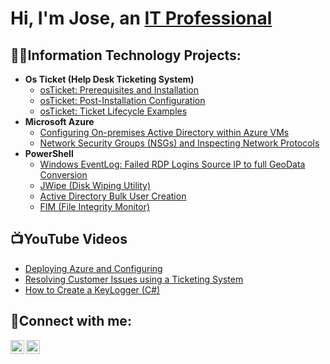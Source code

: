 <h1>Hi, I'm Jose, an <a href="https://linkedin.com/in/joseaponte-it">IT Professional</a></h1>

<h2>👨‍💻Information Technology Projects:</h2>

- <b>Os Ticket (Help Desk Ticketing System)</b>
  - [osTicket: Prerequisites and Installation](https://github.com/JoseAponteIT/osticket-prereqs)
  - [osTicket: Post-Installation Configuration](https://github.com/JoseAponteIT/post-install-config)
  - [osTicket: Ticket Lifecycle Examples](https://github.com/JoseAponteIT/ticket-lifecycle)
- <b>Microsoft Azure</b>
  - [Configuring On-premises Active Directory within Azure VMs](https://github.com/JoseAponteIT/configure-ad)
  - [Network Security Groups (NSGs) and Inspecting Network Protocols](https://github.com/JoseAponteIT/azure-network-protocols)
- <b>PowerShell</b>
  - [Windows EventLog: Failed RDP Logins Source IP to full GeoData Conversion](https://github.com/joshmadakor1/Sentinel-Lab)
  - [JWipe (Disk Wiping Utility)](https://github.com/joshmadakor1/Jwipe.PowerShell)
  - [Active Directory Bulk User Creation](https://github.com/JoseAponteIT/AD_PS)
  - [FIM (File Integrity Monitor)](https://github.com/joshmadakor1/PowerShell-Integrity-FIM)

<h2>📺YouTube Videos</h2>

- [Deploying Azure and Configuring](https://www.youtube.com/watch?v=a83ASGn_V_s)
- [Resolving Customer Issues using a Ticketing System](https://www.youtube.com/watch?v=uHy3oM7NnoU)
- [How to Create a KeyLogger (C#)](https://www.youtube.com/watch?v=N-L9hklSlNk)
  
<h2>🤳Connect with me:</h2>

[<img align="left" alt="Josh | LinkedIn" width="22px" src="https://cdn.jsdelivr.net/npm/simple-icons@v3/icons/linkedin.svg" />][linkedin]
[<img align="left" alt="JoshMadakor | YouTube" width="22px" src="https://cdn.jsdelivr.net/npm/simple-icons@v3/icons/youtube.svg" />][youtube]

[linkedin]: https://linkedin.com/in/joseaponte-it
[youtube]: https://www.youtube.com/@JPinnacleIT


<!--
**JoseAponteIT/JoseAponteIT** is a ✨ _special_ ✨ repository because its `README.md` (this file) appears on your GitHub profile.

Here are some ideas to get you started:

- 🔭 I’m currently working on ...
- 🌱 I’m currently learning ...
- 👯 I’m looking to collaborate on ...
- 🤔 I’m looking for help with ...
- 💬 Ask me about ...
- 📫 How to reach me: ...
- 😄 Pronouns: ...
- ⚡ Fun fact: ...
-->
